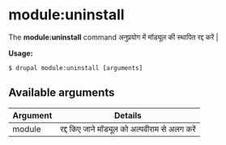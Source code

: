 # module:uninstall
The **module:uninstall** command अनुप्रयोग में मॉड्यूल की स्थापित रद्द करें |

**Usage:**
```
$ drupal module:uninstall [arguments] 
```

## Available arguments
Argument | Details
---------|-------------
module | रद्द किए जाने मॉड्यूल को अल्पवीराम से अलग करें |
